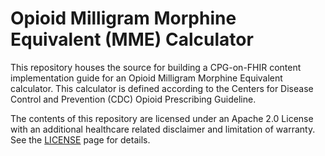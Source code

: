 # Opioid Milligram Morphine Equivalent (MME) Calculator

This repository houses the source for building a CPG-on-FHIR content implementation guide for an Opioid Milligram Morphine Equivalent calculator. This calculator is defined according to the Centers for Disease Control and Prevention (CDC) Opioid Prescribing Guideline.

The contents of this repository are licensed under an Apache 2.0 License with an additional healthcare related disclaimer and limitation of warranty. See the [LICENSE](LICENSE) page for details.
